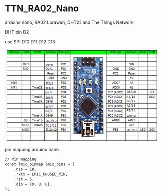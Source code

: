 # TTN_RA02_Nano


arduino nano, RA02 Lorawan, DHT22 and The Things Network 

DHT pin D2 

use SPI D10 D11 D12 D13

![ScreenShot](https://github.com/worrajak/TTN_RA02_Nano/blob/master/nano-2.png?raw=true)


pin mapping arduino nano 

```
// Pin mapping
const lmic_pinmap lmic_pins = {
    .nss = 10,
    .rxtx = LMIC_UNUSED_PIN,
    .rst = 5,
    .dio = {9, 8, 0},
};
```
